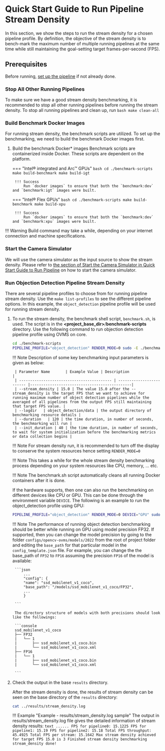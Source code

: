 # Quick Start Guide to Run Pipeline Stream Density

In this section, we show the steps to run the stream density for a chosen pipeline profile.  By definition, the objective of the stream density is
to bench-mark the maximum number of multiple running pipelines at the same time while still maintaining the goal-setting target frames-per-second (FPS).

## Prerequisites

Before running, [set up the pipeline](./pipelinesetup.md) if not already done.

### Stop All Other Running Pipelines

To make sure we have a good stream density benchmarking, it is recommended to stop all other running pipelines before running the stream density.
To stop all running pipelines and clean up, run
    ```bash
    make clean-all
    ```

### Build Benchmark Docker Images

For running stream density, the benchmark scripts are utilized.  To set up the benchmarking, we need to build the benchmark Docker images first.

1. Build the benchmark Docker* images
    Benchmark scripts are containerized inside Docker. These scripts are dependent on the platform.

    === "Intel® integrated and Arc™ GPUs"
        ```bash
        cd ./benchmark-scripts
        make build-benchmark
        make build-igt
        ```

        !!! Success
            Run `docker images` to ensure that both the `benchmark:dev` and `benchmark:igt` images were built.
    === "Intel® Flex GPUs"
        ```bash
        cd ./benchmark-scripts
        make build-benchmark
        make build-xpu
        ```

        !!! Success
            Run `docker images` to ensure that both the `benchmark:dev` and `benchmark:xpu` images were built.

!!! Warning
    Build command may take a while, depending on your internet connection and machine specifications.

### Start the Camera Simulator

We will use the camera simulator as the input source to show the stream density. Please refer to [the section of Start the Camera Simulator in Quick Start Guide to Run Pipeline](./quick_pipelinerun.md#start-the-camera-simulator) on how to start the camera simulator.

### Run Objection Detection Pipeline Stream Density

There are several pipeline profiles to choose from for running pipeline stream density. Use the `make list-profiles` to see the different pipeline options. In this example, the `object_detection` pipeline profile will be used for running stream density.

1. To run the stream density, the benchmark shell script, `benchmark.sh`, is used. The script is in the **&lt;project_base_dir&gt;**/**benchmark-scripts** directory.  Use the following command to run objection detection pipeline profile using OVMS on core.

    ```bash
    cd ./benchmark-scripts
    PIPELINE_PROFILE="object_detection" RENDER_MODE=0 sudo -E ./benchmark.sh --stream_density 15.0 --logdir object_detection/data --duration 120 --init_duration 40 --platform core --inputsrc rtsp://127.0.0.1:8554/camera_1
    ```

    !!! Note
        Description of some key benchmarking input parameters is given as below:

        | Parameter Name       | Example Value | Description                               |
        | ------------------------------------------ | ------------------------- |----------------------------------------------|
        | --stream_density | 15.0 | The value 15.0 after the --stream_density is the target FPS that we want to achieve for running maximum number of object detection pipelines while the averaged of all pipelines from the output FPS still maintaining that target FPS value. |
        | --logdir   | object_detection/data | the output directory of benchmarking resource details |
        | --duration   | 120 | the time duration, in number of seconds, the benchmarking will run |
        | --init_duration | 40 | the time duration, in number of seconds, to wait for system initialization before the benchmarking metrics or data collection begins |

    !!! Note
        For stream density run, it is recommended to turn off the display to conserve the system resources hence setting `RENDER_MODE=0`

    !!! Note
        This takes a while for the whole stream density benchmarking process depending on your system resources like CPU, memory, ... etc.

    !!! Note
        The benchmark.sh script automatically cleans all running Docker containers after it is done.


    If the hardware supports, then one can also run the benchmarking on different devices like CPU or GPU.  This can be done through the environment variable `DEVICE`.  The following is an example to run the object_detection profile using GPU:

    ```bash
    PIPELINE_PROFILE="object_detection" RENDER_MODE=0 DEVICE="GPU" sudo -E ./benchmark.sh --stream_density 14.95 --logdir object_detection/data --duration 120 --init_duration 40 --platform dgpu.0 --inputsrc rtsp://127.0.0.1:8554/camera_1
    ```

    !!! Note
        The performance of running object detection benchmarking should be better while running on GPU using model precision FP32.  If supported, then you can change the model precision by going to the folder `configs/opencv-ovms/models/2022` from the root of project folder and editing the `base_path` for that particular model in the `config_template.json` file.  For example, you can change the the base_path of `FP32` to `FP16` assuming the precision `FP16` of the model is available: 
        
        ```json
            ...
            "config": {
            "name": "ssd_mobilenet_v1_coco",
            "base_path": "/models/ssd_mobilenet_v1_coco/FP32",
            ...
            }

        ```

        The directory structure of models with both precisions should look like the followings:

        ```console
        ssd_mobilenet_v1_coco
        ├── FP32
        |   └── 1
        |       ├── ssd_mobilenet_v1_coco.bin
        |       └── ssd_mobilenet_v1_coco.xml
        ├── FP16
        |   └── 1
        |       ├── ssd_mobilenet_v1_coco.bin
        |       └── ssd_mobilenet_v1_coco.xml

        ```


2. Check the output in the base `results` directory.

    After the stream density is done, the results of stream density can be seen on the base directory of the `results` directory:

    ```bash
    cat ../results/stream_density.log
    ```

    !!! Example "Example - results/stream_density.log sample"
        The output in results/stream_density.log file gives the detailed information of stream density results:
         ```text
            ......
            FPS for pipeline0: 15.1225
            FPS for pipeline1: 15.19
            FPS for pipeline2: 15.18
            Total FPS throughput: 45.4925
            Total FPS per stream: 15.1642
            Max stream density achieved for target FPS 15.0 is 3
            Finished stream density benchmarking
            stream_density done!
         ```

